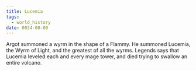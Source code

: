 ```yaml
---
title: Lucemia
tags:
  - world_history
date: 0034-00-00
---
```

Argot summoned a wyrm in the shape of a Flammy. He summoned Lucemia, the Wyrm of Light, and the greatest of all the wyrms. Legends says that Lucemia leveled each and every mage tower, and died trying to swallow an entire volcano.